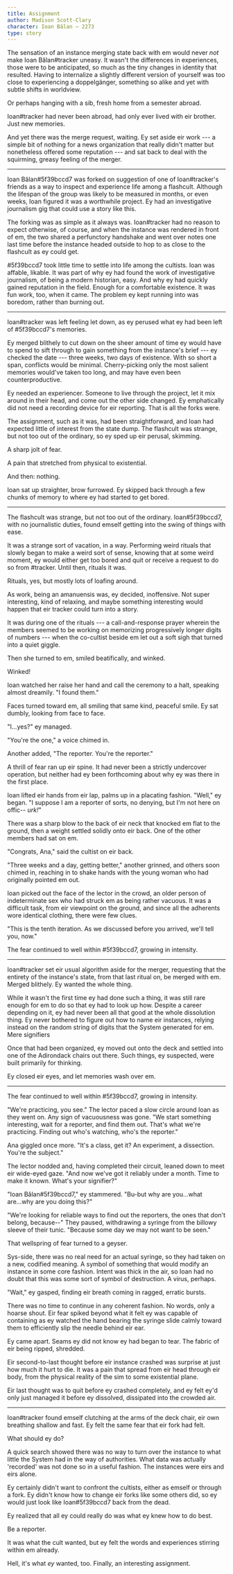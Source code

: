 ```yaml
---
title: Assignment
author: Madison Scott-Clary
character: Ioan Bălan — 2273
type: story
---
```


The sensation of an instance merging state back with em would never *not* make Ioan Bălan#tracker uneasy. It wasn't the differences in experiences, those were to be anticipated, so much as the tiny changes in identity that resulted. Having to internalize a slightly different version of yourself was too close to experiencing a doppelgänger, something so alike and yet with subtle shifts in worldview.

Or perhaps hanging with a sib, fresh home from a semester abroad.

Ioan#tracker had never been abroad, had only ever lived with eir brother. Just new memories.

And yet there was the merge request, waiting. Ey set aside eir work --- a simple bit of nothing for a news organization that really didn't matter but nonetheless offered some reputation --- and sat back to deal with the squirming, greasy feeling of the merger.

-----

Ioan Bălan#5f39bccd7 was forked on suggestion of one of Ioan#tracker's friends as a way to inspect and experience life among a flashcult. Although the lifespan of the group was likely to be measured in months, or even weeks, Ioan figured it was a worthwhile project. Ey had an investigative journalism gig that could use a story like this.

The forking was as simple as it always was. Ioan#tracker had no reason to expect otherwise, of course, and when the instance was rendered in front of em, the two shared a perfunctory handshake and went over notes one last time before the instance headed outside to hop to as close to the flashcult as ey could get.

\#5f39bccd7 took little time to settle into life among the cultists. Ioan was affable, likable. It was part of why ey had found the work of investigative journalism, of being a modern historian, easy. And why ey had quickly gained reputation in the field. Enough for a comfortable existence. It was fun work, too, when it came. The problem ey kept running into was boredom, rather than burning out.

-----

Ioan#tracker was left feeling let down, as ey perused what ey had been left of #5f39bccd7's memories.

Ey merged blithely to cut down on the sheer amount of time ey would have to spend to sift through to gain something from the instance's brief --- ey checked the date --- three weeks, two days of existence. With so short a span, conflicts would be minimal. Cherry-picking only the most salient memories would've taken too long, and may have even been counterproductive.

Ey needed an experiencer. Someone to live through the project, let it mix around in their head, and come out the other side changed. Ey emphatically did not need a recording device for eir reporting. That is all the forks were.

The assignment, such as it was, had been straightforward, and Ioan had expected little of interest from the state dump. The flashcult was strange, but not too out of the ordinary, so ey sped up eir perusal, skimming.

A sharp jolt of fear.

A pain that stretched from physical to existential.

And then: nothing.

Ioan sat up straighter, brow furrowed. Ey skipped back through a few chunks of memory to where ey had started to get bored.

-----

The flashcult was strange, but not too out of the ordinary. Ioan#5f39bccd7, with no journalistic duties, found emself getting into the swing of things with ease.

It was a strange sort of vacation, in a way. Performing weird rituals that slowly began to make a weird sort of sense, knowing that at some weird moment, ey would either get too bored and quit or receive a request to do so from #tracker. Until then, rituals it was.

Rituals, yes, but mostly lots of loafing around.

As work, being an amanuensis was, ey decided, inoffensive. Not super interesting, kind of relaxing, and maybe something interesting would happen that eir tracker could turn into a story.

It was during one of the rituals --- a call-and-response prayer wherein the members seemed to be working on memorizing progressively longer digits of numbers --- when the co-cultist beside em let out a soft sigh that turned into a quiet giggle.

Then she turned to em, smiled beatifically, and winked.

Winked!

Ioan watched her raise her hand and call the ceremony to a halt, speaking almost dreamily. "I found them."

Faces turned toward em, all smiling that same kind, peaceful smile. Ey sat dumbly, looking from face to face.

"I...yes?" ey managed.

"You're the one," a voice chimed in.

Another added, "The reporter. You're the reporter."

A thrill of fear ran up eir spine. It had never been a strictly undercover operation, but neither had ey been forthcoming about why ey was there in the first place.

Ioan lifted eir hands from eir lap, palms up in a placating fashion. "Well," ey began. "I suppose I am a reporter of sorts, no denying, but I'm not here on offic-- *urk!*"

There was a sharp blow to the back of eir neck that knocked em flat to the ground, then a weight settled solidly onto eir back. One of the other members had sat on em.

"Congrats, Ana," said the cultist on eir back.

"Three weeks and a day, getting better," another grinned, and others soon chimed in, reaching in to shake hands with the young woman who had originally pointed em out.

Ioan picked out the face of the lector in the crowd, an older person of indeterminate sex who had struck em as being rather vacuous. It was a difficult task, from eir viewpoint on the ground, and since all the adherents wore identical clothing, there were few clues.

"This is the tenth iteration. As we discussed before you arrived, we'll tell you, now."

The fear continued to well within #5f39bccd7, growing in intensity.

-----

Ioan#tracker set eir usual algorithm aside for the merger, requesting that the entirety of the instance's state, from that last ritual on, be merged with em. Merged blithely. Ey wanted the whole thing.

While it wasn't the first time ey had done such a thing, it was still rare enough for em to do so that ey had to look up how. Despite a career depending on it, ey had never been all that good at the whole dissolution thing. Ey never bothered to figure out how to name eir instances, relying instead on the random string of digits that the System generated for em. Mere signifiers

Once that had been organized, ey moved out onto the deck and settled into one of the Adirondack chairs out there. Such things, ey suspected, were built primarily for thinking.

Ey closed eir eyes, and let memories wash over em.

-----

The fear continued to well within #5f39bccd7, growing in intensity.

"We're practicing, you see." The lector paced a slow circle around Ioan as they went on. Any sign of vacuousness was gone. "We start something interesting, wait for a reporter, and find them out. That's what we're practicing. Finding out who's watching, who's the reporter."

Ana giggled once more. "It's a class, get it? An experiment, a dissection. You're the subject."

The lector nodded and, having completed their circuit, leaned down to meet eir wide-eyed gaze. "And now we've got it reliably under a month. Time to make it known. What's your signifier?"

"Ioan Bălan#5f39bccd7," ey stammered. "Bu-but why are you...what are...why are you doing this?"

"We're looking for reliable ways to find out the reporters, the ones that don't belong, because--" They paused, withdrawing a syringe from the billowy sleeve of their tunic. "Because some day we may not want to be seen."

That wellspring of fear turned to a geyser.

Sys-side, there was no real need for an actual syringe, so they had taken on a new, codified meaning. A symbol of something that would modify an instance in some core fashion. Intent was thick in the air, so Ioan had no doubt that this was some sort of symbol of destruction. A virus, perhaps.

"Wait," ey gasped, finding eir breath coming in ragged, erratic bursts.

There was no time to continue in any coherent fashion. No words, only a hoarse shout. Eir fear spiked beyond what it felt ey was capable of containing as ey watched the hand bearing the syringe slide calmly toward them to efficiently slip the needle behind eir ear.

Ey came apart. Seams ey did not know ey had began to tear. The fabric of eir being ripped, shredded.

Eir second-to-last thought before eir instance crashed was surprise at just how much it hurt to die. It was a pain that spread from eir head through eir body, from the physical reality of the sim to some existential plane.

Eir last thought was to quit before ey crashed completely, and ey felt ey'd only just managed it before ey dissolved, dissipated into the crowded air.

-----

Ioan#tracker found emself clutching at the arms of the deck chair, eir own breathing shallow and fast. Ey felt the same fear that eir fork had felt.

What should ey do?

A quick search showed there was no way to turn over the instance to what little the System had in the way of authorities. What data was actually 'recorded' was not done so in a useful fashion. The instances were eirs and eirs alone.

Ey certainly didn't want to confront the cultists, either as emself or through a fork. Ey didn't know how to change eir forks like some others did, so ey would just look like Ioan#5f39bccd7 back from the dead.

Ey realized that all ey could really do was what ey knew how to do best.

Be a reporter.

It was what the cult wanted, but ey felt the words and experiences stirring within em already.

Hell, it's what *ey* wanted, too. Finally, an interesting assignment.
